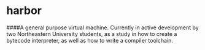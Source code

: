 # harbor
####A general purpose virtual machine.
Currently in active development by two Northeastern University students, as a study in how to create a bytecode 
interpreter, as well as how to write a compiler toolchain.
